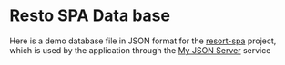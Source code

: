 # Resto SPA Data base
Here is a demo database file in JSON format for the [resort-spa](https://github.com/gnobious/resto-spa) project, which is used by the application through the [My JSON Server](https://my-json-server.typicode.com) service
